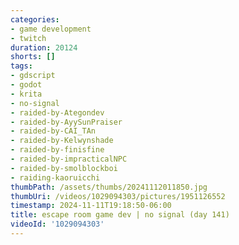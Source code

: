 ```yaml
---
categories:
- game development
- twitch
duration: 20124
shorts: []
tags:
- gdscript
- godot
- krita
- no-signal
- raided-by-Ategondev
- raided-by-AyySunPraiser
- raided-by-CAI_TAn
- raided-by-Kelwynshade
- raided-by-finisfine
- raided-by-impracticalNPC
- raided-by-smolblockboi
- raiding-kaoruicchi
thumbPath: /assets/thumbs/20241112011850.jpg
thumbUri: /videos/1029094303/pictures/1951126552
timestamp: 2024-11-11T19:18:50-06:00
title: escape room game dev | no signal (day 141)
videoId: '1029094303'
---
```

